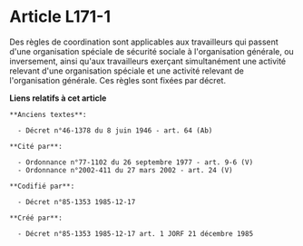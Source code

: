 # Article L171-1

Des règles de coordination sont applicables aux travailleurs qui passent d'une organisation spéciale de sécurité sociale à
l'organisation générale, ou inversement, ainsi qu'aux travailleurs exerçant simultanément une activité relevant d'une
organisation spéciale et une activité relevant de l'organisation générale. Ces règles sont fixées par décret.

**Liens relatifs à cet article**

	**Anciens textes**:

	  - Décret n°46-1378 du 8 juin 1946 - art. 64 (Ab)

	**Cité par**:

	  - Ordonnance n°77-1102 du 26 septembre 1977 - art. 9-6 (V)
	  - Ordonnance n°2002-411 du 27 mars 2002 - art. 24 (V)

	**Codifié par**:

	  - Décret n°85-1353 1985-12-17

	**Créé par**:

	  - Décret n°85-1353 1985-12-17 art. 1 JORF 21 décembre 1985
